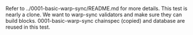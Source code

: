 Refer to ../0001-basic-warp-sync/README.md for more details. This test is nearly a clone. We want to warp-sync validators and make sure they can build blocks.
0001-basic-warp-sync chainspec (copied) and database are reused in this test.
